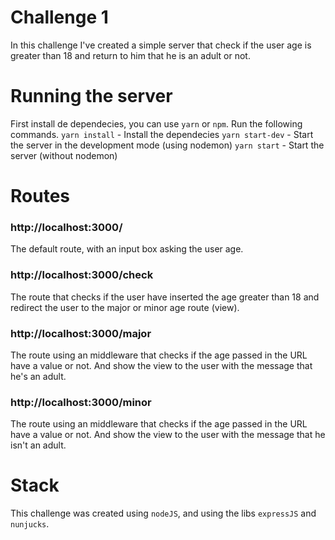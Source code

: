# Challenge 1

In this challenge I've created a simple server that check if the user age is greater than 18 and return to him that he is an adult or not.

# Running the server

First install de dependecies, you can use `yarn` or `npm`. Run the following commands. 
`yarn install` - Install the dependecies 
`yarn start-dev` - Start the server in the development mode (using  nodemon) 
`yarn start` - Start the server (without nodemon)

# Routes

### http://localhost:3000/

The default route, with an input box asking the user age.

### http://localhost:3000/check

The route that checks if the user have inserted the age greater than 18 and redirect the user to the major or minor age route (view).

### http://localhost:3000/major

The route using an middleware that checks if the age passed in the URL have a value or not. 
And show the view to the user with the message that he's an adult.

### http://localhost:3000/minor

The route using an middleware that checks if the age passed in the URL have a value or not. 
And show the view to the user with the message that he isn't an adult.

# Stack

This challenge was created using `nodeJS`, and using the libs `expressJS` and `nunjucks`.